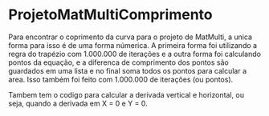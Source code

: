# ProjetoMatMultiComprimento
Para encontrar o coprimento da curva para o projeto de MatMulti, a unica forma para isso é de uma forma númerica. A primeira forma foi utilizando a regra do trapézio com 1.000.000
de iterações e a outra forma foi calculando pontos da equação, e a diferenca de comprimento dos pontos são guardados em uma lista e no final soma todos os pontos para calcular a
area. Isso também foi feito com 1.000.000 de iterações (ou pontos).

Tambem tem o codigo para calcular a derivada vertical e horizontal, ou seja, quando a derivada em X = 0 e Y = 0.
